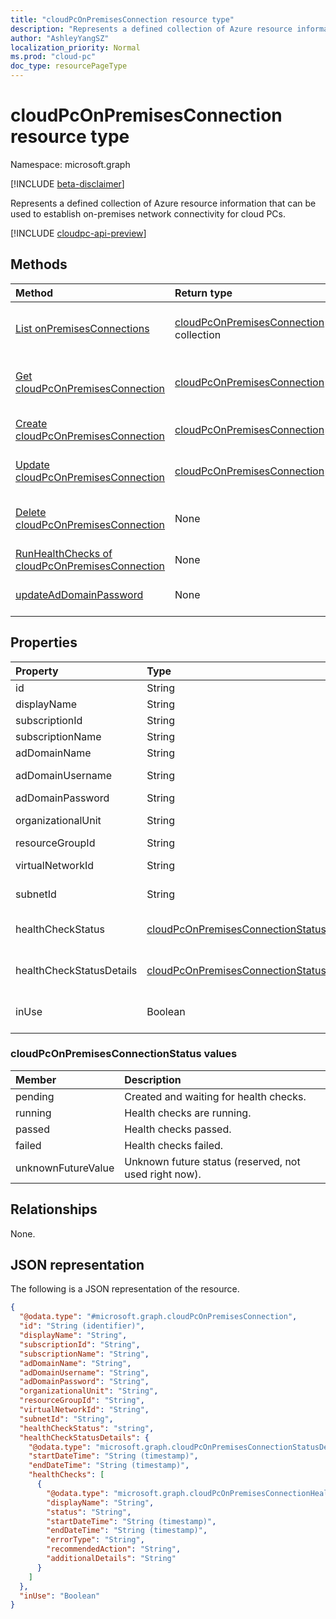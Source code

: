 ```yaml
---
title: "cloudPcOnPremisesConnection resource type"
description: "Represents a defined collection of Azure resource information that can be used to establish on-premises network connectivity for cloud PCs."
author: "AshleyYangSZ"
localization_priority: Normal
ms.prod: "cloud-pc"
doc_type: resourcePageType
---
```


# cloudPcOnPremisesConnection resource type

Namespace: microsoft.graph

[!INCLUDE [beta-disclaimer](../../includes/beta-disclaimer.md)]

Represents a defined collection of Azure resource information that can be used to establish on-premises network connectivity for cloud PCs.

[!INCLUDE [cloudpc-api-preview](../../includes/cloudpc-api-preview.md)]

## Methods

|Method|Return type|Description|
|:---|:---|:---|
|[List onPremisesConnections](../api/virtualendpoint-list-onpremisesconnections.md)|[cloudPcOnPremisesConnection](../resources/cloudpconpremisesconnection.md) collection|List properties and relationships of the [cloudPcOnPremisesConnection](../resources/cloudpconpremisesconnection.md) objects.|
|[Get cloudPcOnPremisesConnection](../api/cloudpconpremisesconnection-get.md)|[cloudPcOnPremisesConnection](../resources/cloudpconpremisesconnection.md)|Read the properties and relationships of the [cloudPcOnPremisesConnection](../resources/cloudpconpremisesconnection.md) object.|
|[Create cloudPcOnPremisesConnection](../api/virtualendpoint-post-onpremisesconnections.md)|[cloudPcOnPremisesConnection](../resources/cloudpconpremisesconnection.md)|Create a new [cloudPcOnPremisesConnection](../resources/cloudpconpremisesconnection.md) object.|
|[Update cloudPcOnPremisesConnection](../api/cloudpconpremisesconnection-update.md)|[cloudPcOnPremisesConnection](../resources/cloudpconpremisesconnection.md)|Update the properties of a [cloudPcOnPremisesConnection](../resources/cloudpconpremisesconnection.md) object.|
|[Delete cloudPcOnPremisesConnection](../api/cloudpconpremisesconnection-delete.md)|None|Delete a [cloudPcOnPremisesConnection](../resources/cloudpconpremisesconnection.md) object. You can’t delete an connection that’s in use.|
|[RunHealthChecks of cloudPcOnPremisesConnection](../api/cloudpconpremisesconnection-runhealthcheck.md)|None|Run health checks on the [cloudPcOnPremisesConnection](../resources/cloudpconpremisesconnection.md).|
|[updateAdDomainPassword](../api/cloudpconpremisesconnection-updateaddomainpassword.md)|None|Update AD domain password for a successful [cloudPcOnPremisesConnection](../resources/cloudpconpremisesconnection.md).|

## Properties

|Property|Type|Description|
|:---|:---|:---|
|id|String|Unique identifier for the on-premises connection. Read-only.|
|displayName|String|The display name for the on-premises connection.|
|subscriptionId|String|The ID of the target Azure subscription that’s associated with your tenant.|
|subscriptionName|String|The name of the target Azure subscription. Read-only.|
|adDomainName|String|The fully qualified domain name (FQDN) of the Active Directory domain you want to join.|
|adDomainUsername|String|The username of an Active Directory account (user or service account) that has permissions to create computer objects in Active Directory. Required format: admin@contoso.com.|
|adDomainPassword|String|The password associated with adDomainUsername.|
|organizationalUnit|String|The organizational unit (OU) in which the computer account is created. If left null, the OU that’s configured as the default (a well-known computer object container) in your Active Directory domain (OU) is used. Optional.|
|resourceGroupId|String|The ID of the target resource group. Required format: "/subscriptions/{subscription-id}/resourceGroups/{resourceGroupName}".|
|virtualNetworkId|String|The ID of the target virtual network. Required format: "/subscriptions/{subscription-id}/resourceGroups/{resourceGroupName}/providers/Microsoft.Network/virtualNetworks/{virtualNetworkName}".|
|subnetId|String|The ID of the target subnet. Required format: "/subscriptions/{subscription-id}/resourceGroups/{resourceGroupName}/providers/Microsoft.Network/virtualNetworks/{virtualNetworkId}/subnets/{subnetName}".|
|healthCheckStatus|[cloudPcOnPremisesConnectionStatus](#cloudpconpremisesconnectionstatus-values)|The status of the most recent health check done on the on-premises connection. For example, if status is "passed", the on-premises connection has passed all checks run by the service. Possible values are: `pending`, `running`, `passed`, `failed`, `unknownFutureValue`. Read-only.|
|healthCheckStatusDetails|[cloudPcOnPremisesConnectionStatusDetails](../resources/cloudpconpremisesconnectionstatusdetails.md)|The details of the connection's health checks and the corresponding results. Returned only on `$select`.For an example that shows how to get the **inUse** property, see [Example 2: Get the selected properties of an on-premises connection, including healthCheckStatusDetails](../api/cloudpconpremisesconnection-get.md). Read-only.|
|inUse|Boolean|When `true`, the on-premises connection is in use. When `false`, the connection is not in use. You cannot delete a connection that’s in use. Returned only on `$select`. For an example that shows how to get the **inUse** property, see [Example 2: Get the selected properties of an on-premises connection, including healthCheckStatusDetails](../api/cloudpconpremisesconnection-get.md). Read-only.|

### cloudPcOnPremisesConnectionStatus values

|Member|Description|
|:---|:---|
|pending|Created and waiting for health checks.
|running|Health checks are running.|
|passed|Health checks passed.|
|failed|Health checks failed.|
|unknownFutureValue|Unknown future status (reserved, not used right now).|

## Relationships

None.

## JSON representation

The following is a JSON representation of the resource.
<!-- {
  "blockType": "resource",
  "keyProperty": "id",
  "@odata.type": "microsoft.graph.cloudPcOnPremisesConnection",
  "baseType": "microsoft.graph.entity",
  "openType": false,
  "optionalProperties": ["healthCheckStatusDetails"]
}
-->

``` json
{
  "@odata.type": "#microsoft.graph.cloudPcOnPremisesConnection",
  "id": "String (identifier)",
  "displayName": "String",
  "subscriptionId": "String",
  "subscriptionName": "String",
  "adDomainName": "String",
  "adDomainUsername": "String",
  "adDomainPassword": "String",
  "organizationalUnit": "String",
  "resourceGroupId": "String",
  "virtualNetworkId": "String",
  "subnetId": "String",
  "healthCheckStatus": "string",
  "healthCheckStatusDetails": {
    "@odata.type": "microsoft.graph.cloudPcOnPremisesConnectionStatusDetails",
    "startDateTime": "String (timestamp)",
    "endDateTime": "String (timestamp)",
    "healthChecks": [
      {
        "@odata.type": "microsoft.graph.cloudPcOnPremisesConnectionHealthCheck",
        "displayName": "String",
        "status": "String",
        "startDateTime": "String (timestamp)",
        "endDateTime": "String (timestamp)",
        "errorType": "String",
        "recommendedAction": "String",
        "additionalDetails": "String"
      }
    ]
  },
  "inUse": "Boolean"
}
```
